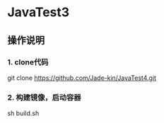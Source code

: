 # JavaTest3

## 操作说明

### 1. clone代码
 git clone https://github.com/Jade-kin/JavaTest4.git
 
### 2. 构建镜像，启动容器
 sh build.sh
